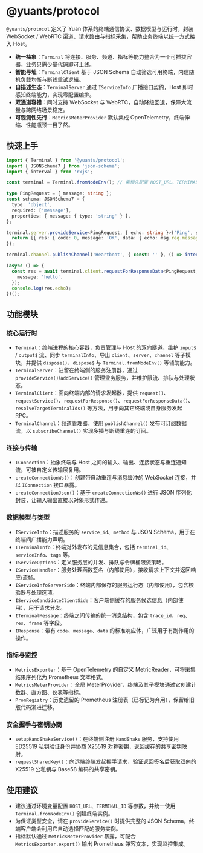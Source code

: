 # @yuants/protocol

`@yuants/protocol` 定义了 Yuan 体系的终端通信协议、数据模型与运行时，封装 WebSocket / WebRTC 渠道、请求路由与指标采集，帮助业务终端以统一方式接入 Host。

- **统一抽象**：`Terminal` 将连接、服务、频道、指标等能力整合为一个可插拔容器，业务只需少量代码即可上线。
- **智能寻址**：`TerminalClient` 基于 JSON Schema 自动筛选可用终端，内建随机负载均衡与断线重试逻辑。
- **自描述生态**：`TerminalServer` 通过 `IServiceInfo` 广播接口契约，Host 即时感知终端能力，实现零配置编排。
- **双通道容错**：同时支持 WebSocket 与 WebRTC，自动降级回退，保障大流量与跨网络场景稳定。
- **可观测性先行**：`MetricsMeterProvider` 默认集成 OpenTelemetry，终端伸缩、性能瓶颈一目了然。

## 快速上手

```ts
import { Terminal } from '@yuants/protocol';
import { JSONSchema7 } from 'json-schema';
import { interval } from 'rxjs';

const terminal = Terminal.fromNodeEnv(); // 需预先配置 HOST_URL、TERMINAL_ID 等环境变量

type PingRequest = { message: string };
const schema: JSONSchema7 = {
  type: 'object',
  required: ['message'],
  properties: { message: { type: 'string' } },
};

terminal.server.provideService<PingRequest, { echo: string }>('Ping', schema, async (msg) => {
  return [{ res: { code: 0, message: 'OK', data: { echo: msg.req.message } } }];
});

terminal.channel.publishChannel('Heartbeat', { const: '' }, () => interval(1000));

(async () => {
  const res = await terminal.client.requestForResponseData<PingRequest, { echo: string }>('Ping', {
    message: 'hello',
  });
  console.log(res.echo);
})();
```

## 功能模块

### 核心运行时

- `Terminal`：终端进程的核心容器，负责管理与 Host 的双向隧道、维护 `input$` / `output$` 流、同步 `terminalInfo`、导出 `client`、`server`、`channel` 等子模块，并提供 `dispose()`、`dispose$` 与 `Terminal.fromNodeEnv()` 等辅助能力。
- `TerminalServer`：驻留在终端侧的服务注册器，通过 `provideService()`/`addService()` 管理业务服务，并维护限流、排队与处理状态。
- `TerminalClient`：面向终端内部的请求发起器，提供 `request()`、`requestService()`、`requestForResponse()`、`requestForResponseData()`、`resolveTargetTerminalIds()` 等方法，用于向其它终端或自身服务发起 RPC。
- `TerminalChannel`：频道管理器，使用 `publishChannel()` 发布可订阅数据流，以 `subscribeChannel()` 实现多播与断线重连的订阅。

### 连接与传输

- `IConnection`：抽象终端与 Host 之间的输入、输出、连接状态与重连通知流，可被自定义传输层复用。
- `createConnectionWs()`：创建带自动重连与消息缓冲的 WebSocket 连接，并以 `IConnection` 接口暴露。
- `createConnectionJson()`：基于 `createConnectionWs()` 进行 JSON 序列化封装，让输入输出直接以对象形式传递。

### 数据模型与类型

- `IServiceInfo`：描述服务的 `service_id`、`method` 与 JSON Schema，用于在终端间广播能力声明。
- `ITerminalInfo`：终端对外发布的元信息集合，包括 `terminal_id`、`serviceInfo`、`tags` 等。
- `IServiceOptions`：定义服务层的并发、排队与令牌桶限流策略。
- `IServiceHandler`：服务处理函数签名（内部使用），接收请求上下文并返回响应/流帧。
- `IServiceInfoServerSide`：终端内部保存的服务运行态（内部使用），包含校验器与处理选项。
- `IServiceCandidateClientSide`：客户端侧缓存的服务候选信息（内部使用），用于请求分发。
- `ITerminalMessage`：终端之间传输的统一消息结构，包含 `trace_id`、`req`、`res`、`frame` 等字段。
- `IResponse`：带有 `code`、`message`、`data` 的标准响应体，广泛用于有副作用的操作。

### 指标与监控

- `MetricsExporter`：基于 OpenTelemetry 的自定义 MetricReader，可将采集结果序列化为 Prometheus 文本格式。
- `MetricsMeterProvider`：全局 MeterProvider，终端及其子模块通过它创建计数器、直方图、仪表等指标。
- `PromRegistry`：历史遗留的 Prometheus 注册表（已标记为弃用），保留给旧版代码渐进迁移。

### 安全握手与密钥协商

- `setupHandShakeService()`：在终端侧注册 `HandShake` 服务，支持使用 ED25519 私钥验证身份并协商 X25519 对称密钥，返回缓存的共享密钥映射。
- `requestSharedKey()`：向远端终端发起握手请求，验证返回签名后获取双向的 X25519 公私钥与 Base58 编码的共享密钥。

## 使用建议

- 建议通过环境变量配置 `HOST_URL`、`TERMINAL_ID` 等参数，并统一使用 `Terminal.fromNodeEnv()` 创建终端实例。
- 为保证类型安全，请在 `provideService()` 时提供完整的 JSON Schema，终端客户端会利用它自动选择匹配的服务实例。
- 指标默认通过 `MetricsMeterProvider` 暴露，可配合 `MetricsExporter.export()` 输出 Prometheus 兼容文本，实现监控集成。
